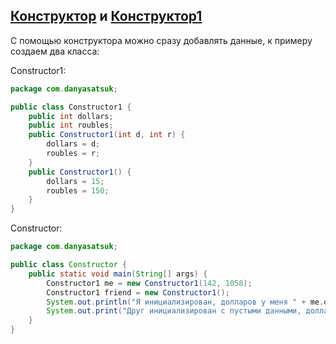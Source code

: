 ## [Конструктор](https://github.com/danyasatsuk/learnjava/blob/master/src/com/danyasatsuk/Constructor.java) и [Конструктор1](https://github.com/danyasatsuk/learnjava/blob/master/src/com/danyasatsuk/Cycle.java)
С помощью конструктора можно сразу добавлять данные, к примеру создаем два класса: 

Constructor1:
```java
package com.danyasatsuk;

public class Constructor1 {
    public int dollars;
    public int roubles;
    public Constructor1(int d, int r) {
        dollars = d;
        roubles = r;
    }
    public Constructor1() {
        dollars = 15;
        roubles = 150;
    }
}
```

Constructor:
```java
package com.danyasatsuk;

public class Constructor {
    public static void main(String[] args) {
        Constructor1 me = new Constructor1(142, 1058);
        Constructor1 friend = new Constructor1();
        System.out.println("Я инициализирован, долларов у меня " + me.dollars);
        System.out.print("Друг инициализирован с пустыми данными, долларов у друга " + friend.dollars);
    }
}
```